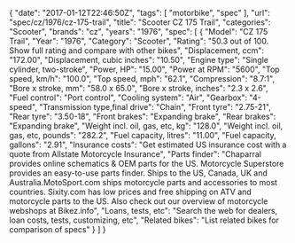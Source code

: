 {
    "date": "2017-01-12T22:46:50Z",
    "tags": [
        "motorbike",
        "spec"
    ],
    "url": "spec\/cz\/1976\/cz-175-trail",
    "title": "Scooter CZ 175 Trail",
    "categories": "Scooter",
    "brands": "cz",
    "years": "1976",
    "spec": [
        {
            "Model": "CZ 175 Trail",
            "Year": "1976",
            "Category": "Scooter",
            "Rating": "50.3 out of 100. Show full rating and compare with other bikes",
            "Displacement, ccm": "172.00",
            "Displacement, cubic inches": "10.50",
            "Engine type": "Single cylinder, two-stroke",
            "Power, HP": "15.00",
            "Power at RPM": "5600",
            "Top speed, km\/h": "100.0",
            "Top speed, mph": "62.1",
            "Compression": "8.7:1",
            "Bore x stroke, mm": "58.0 x 65.0",
            "Bore x stroke, inches": "2.3 x 2.6",
            "Fuel control": "Port control",
            "Cooling system": "Air",
            "Gearbox": "4-speed",
            "Transmission type,final drive": "Chain",
            "Front tyre": "2.75-21",
            "Rear tyre": "3.50-18",
            "Front brakes": "Expanding brake",
            "Rear brakes": "Expanding brake",
            "Weight incl. oil, gas, etc, kg": "128.0",
            "Weight incl. oil, gas, etc, pounds": "282.2",
            "Fuel capacity, litres": "11.00",
            "Fuel capacity, gallons": "2.91",
            "Insurance costs": "Get estimated US insurance cost with a quote from Allstate Motorcycle Insurance",
            "Parts finder": "Chaparral provides online schematics & OEM parts for the US.   Motorcycle Superstore provides an easy-to-use parts finder. Ships to the US, Canada, UK and Australia.MotoSport.com ships motorcycle parts and accessories to most countries.    Sixity.com has low prices and free shipping on ATV and motorcycle parts to the US. Also check out our overview of motorcycle webshops at Bikez.info",
            "Loans, tests, etc": "Search the web for dealers, loan costs, tests, customizing, etc",
            "Related bikes": "List related bikes for comparison of specs"
        }
    ]
}